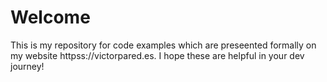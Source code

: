 # Welcome

This is my repository for code examples which are preseented formally on my website httpss://victorpared.es. I hope these are helpful in your dev journey!
